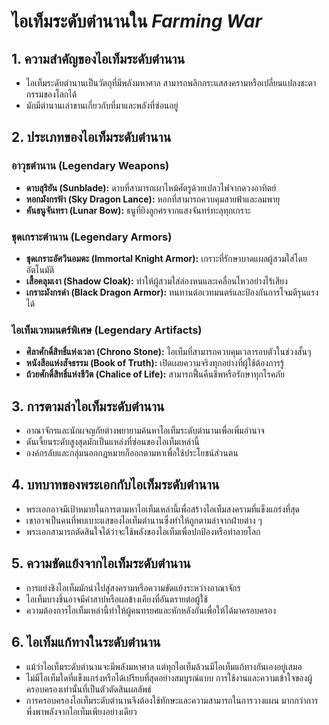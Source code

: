 # ไอเท็มระดับตำนานใน *Farming War*

## 1. ความสำคัญของไอเท็มระดับตำนาน
- ไอเท็มระดับตำนานเป็นวัตถุที่มีพลังมหาศาล สามารถพลิกกระแสสงครามหรือเปลี่ยนแปลงชะตากรรมของโลกได้
- มักมีตำนานเล่าขานเกี่ยวกับที่มาและพลังที่ซ่อนอยู่

## 2. ประเภทของไอเท็มระดับตำนาน
### อาวุธตำนาน (Legendary Weapons)
- **ดาบสุริยัน (Sunblade):** ดาบที่สามารถเผาไหม้ศัตรูด้วยเปลวไฟจากดวงอาทิตย์
- **หอกมังกรฟ้า (Sky Dragon Lance):** หอกที่สามารถควบคุมสายฟ้าและลมพายุ
- **คันธนูจันทรา (Lunar Bow):** ธนูที่ยิงลูกศรจากแสงจันทร์ทะลุทุกเกราะ

### ชุดเกราะตำนาน (Legendary Armors)
- **ชุดเกราะอัศวินอมตะ (Immortal Knight Armor):** เกราะที่รักษาบาดแผลผู้สวมใส่โดยอัตโนมัติ
- **เสื้อคลุมเงา (Shadow Cloak):** ทำให้ผู้สวมใส่ล่องหนและเคลื่อนไหวอย่างไร้เสียง
- **เกราะมังกรดำ (Black Dragon Armor):** ทนทานต่อเวทมนตร์และป้องกันการโจมตีรุนแรงได้

### ไอเท็มเวทมนตร์พิเศษ (Legendary Artifacts)
- **ศิลาศักดิ์สิทธิ์แห่งเวลา (Chrono Stone):** ไอเท็มที่สามารถควบคุมเวลารอบตัวในช่วงสั้นๆ
- **หนังสือแห่งสัจธรรม (Book of Truth):** เปิดเผยความจริงทุกอย่างที่ผู้ใช้ต้องการรู้
- **ถ้วยศักดิ์สิทธิ์แห่งชีวิต (Chalice of Life):** สามารถฟื้นคืนชีพหรือรักษาทุกโรคภัย

## 3. การตามล่าไอเท็มระดับตำนาน
- อาณาจักรและนักผจญภัยต่างพยายามค้นหาไอเท็มระดับตำนานเพื่อเพิ่มอำนาจ
- ดันเจี้ยนระดับสูงสุดมักเป็นแหล่งที่ซ่อนของไอเท็มเหล่านี้
- องค์กรลับและกลุ่มนอกกฎหมายก็ออกตามหาเพื่อใช้ประโยชน์ส่วนตน

## 4. บทบาทของพระเอกกับไอเท็มระดับตำนาน
- พระเอกอาจมีเป้าหมายในการตามหาไอเท็มเหล่านี้เพื่อสร้างไอเท็มสงครามที่แข็งแกร่งที่สุด
- เขาอาจเป็นคนที่พบเบาะแสของไอเท็มตำนานซึ่งทำให้ถูกตามล่าจากฝ่ายต่าง ๆ
- พระเอกสามารถตัดสินใจได้ว่าจะใช้พลังของไอเท็มเพื่อปกป้องหรือทำลายโลก

## 5. ความขัดแย้งจากไอเท็มระดับตำนาน
- การแย่งชิงไอเท็มมักนำไปสู่สงครามหรือความขัดแย้งระหว่างอาณาจักร
- ไอเท็มบางชิ้นอาจมีคำสาปหรือผลข้างเคียงที่อันตรายต่อผู้ใช้
- ความต้องการไอเท็มเหล่านี้ทำให้ผู้คนทรยศและหักหลังกันเพื่อให้ได้มาครอบครอง

## 6. ไอเท็มแก้ทางในระดับตำนาน
- แม้ว่าไอเท็มระดับตำนานจะมีพลังมหาศาล แต่ทุกไอเท็มล้วนมีไอเท็มแก้ทางกันเองอยู่เสมอ
- ไม่มีไอเท็มใดที่แข็งแกร่งหรือได้เปรียบที่สุดอย่างสมบูรณ์แบบ การใช้งานและความเข้าใจของผู้ครอบครองเท่านั้นที่เป็นตัวตัดสินผลลัพธ์
- การครอบครองไอเท็มระดับตำนานจึงต้องใช้ทักษะและความสามารถในการวางแผน มากกว่าการพึ่งพาพลังจากไอเท็มเพียงอย่างเดียว



